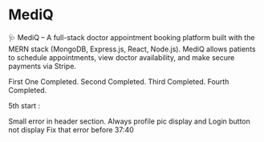 # MediQ

🩺 MediQ – A full-stack doctor appointment booking platform built with the MERN stack (MongoDB, Express.js, React, Node.js). MediQ allows patients to schedule appointments, view doctor availability, and make secure payments via Stripe.

First One Completed.
Second Completed.
Third Completed.
Fourth Completed.

5th start :

Small error in header section. Always profile pic display and Login button not display
Fix that error before 37:40
